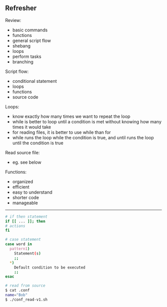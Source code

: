## Refresher ##

Review:

- basic commands
- functions
- general script flow
- shebang
- loops
- perform tasks
- branching

Script flow:
- conditional statement
- loops
- functions
- source code

Loops:
- know exactly how many times we want to repeat the loop
- while is better to loop until a condition is met without knowing how many times it would take
- for reading files, it is better to use while than for
- while runs the loop while the condition is true, and until runs the loop until the condition is true

Read source file:
- eg. see below

Functions:
- organized
- efficient
- easy to understand
- shorter code
- manageable

---

```bash
# if then statement
if [[ ... ]]; then
# actions
fi

# case statement
case word in 
  pattern1)
    Statement(s)
    ;;
  *)
    Default condition to be executed
    ;;
esac

# read from source
$ cat .conf
name="Bob"
$ ./conf_read-v1.sh
```


